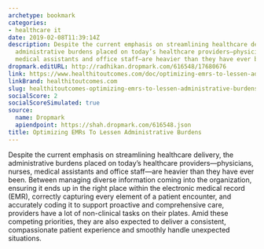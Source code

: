 ```yaml
---
archetype: bookmark
categories:
- healthcare it
date: 2019-02-08T11:39:14Z
description: Despite the current emphasis on streamlining healthcare delivery, the
  administrative burdens placed on today’s healthcare providers—physicians, nurses,
  medical assistants and office staff—are heavier than they have ever been.
dropmark.editURL: http://radhikan.dropmark.com/616548/17680676
link: https://www.healthitoutcomes.com/doc/optimizing-emrs-to-lessen-administrative-burdens-0001
linkBrand: healthitoutcomes.com
slug: healthitoutcomes-optimizing-emrs-to-lessen-administrative-burdens
socialScore: 2
socialScoreSimulated: true
source:
  name: Dropmark
  apiendpoint: https://shah.dropmark.com/616548.json
title: Optimizing EMRs To Lessen Administrative Burdens
---
```

Despite the current emphasis on streamlining healthcare delivery, the administrative burdens placed on today’s healthcare providers—physicians, nurses, medical assistants and office staff—are heavier than they have ever been. Between managing diverse information coming into the organization, ensuring it ends up in the right place within the electronic medical record (EMR), correctly capturing every element of a patient encounter, and accurately coding it to support proactive and comprehensive care, providers have a lot of non-clinical tasks on their plates. Amid these competing priorities, they are also expected to deliver a consistent, compassionate patient experience and smoothly handle unexpected situations.

